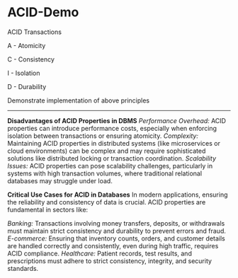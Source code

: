 # ACID-Demo
ACID Transactions

A - Atomicity

C - Consistency

I - Isolation

D - Durability

Demonstrate implementation of above principles

___

**Disadvantages of ACID Properties in DBMS**
_Performance Overhead:_ ACID properties can introduce performance costs, especially when enforcing isolation between transactions or ensuring atomicity.
_Complexity:_ Maintaining ACID properties in distributed systems (like microservices or cloud environments) can be complex and may require sophisticated solutions like distributed locking or transaction coordination.
_Scalability Issues:_ ACID properties can pose scalability challenges, particularly in systems with high transaction volumes, where traditional relational databases may struggle under load.

**Critical Use Cases for ACID in Databases**
In modern applications, ensuring the reliability and consistency of data is crucial. ACID properties are fundamental in sectors like:

_Banking:_ Transactions involving money transfers, deposits, or withdrawals must maintain strict consistency and durability to prevent errors and fraud.
_E-commerce:_ Ensuring that inventory counts, orders, and customer details are handled correctly and consistently, even during high traffic, requires ACID compliance.
_Healthcare:_ Patient records, test results, and prescriptions must adhere to strict consistency, integrity, and security standards.
